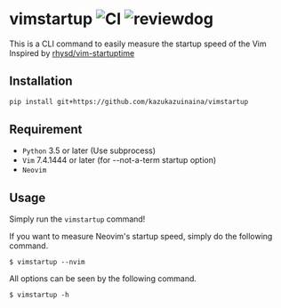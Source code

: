 # vimstartup ![CI](https://github.com/kazukazuinaina/vimstartup/workflows/CI/badge.svg?branch=master) ![reviewdog](https://github.com/kazukazuinaina/vimstartup/workflows/reviewdog/badge.svg?branch=master)

This is a CLI command to easily measure the startup speed of the Vim Inspired by [rhysd/vim-startuptime](https://github.com/rhysd/vim-startuptime)

## Installation

```sh
pip install git+https://github.com/kazukazuinaina/vimstartup
```

## Requirement

- `Python` 3.5 or later (Use subprocess)
- `Vim` 7.4.1444 or later (for --not-a-term startup option)
- `Neovim`

## Usage

Simply run the `vimstartup` command!

If you want to measure Neovim's startup speed, simply do the following command.

```
$ vimstartup --nvim
```

All options can be seen by the following command.

```
$ vimstartup -h
```
